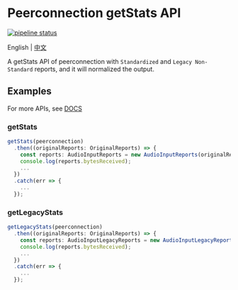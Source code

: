 # Peerconnection getStats API

[![pipeline status](https://gitlab.com/poplark/peerconnection-stats/badges/master/pipeline.svg)](https://gitlab.com/poplark/peerconnection-stats/-/commits/master)

English | [中文](./README-zh_CN.md)

A getStats API of peerconnection with `Standardized` and `Legacy Non-Standard` reports, and it will normalized the output.

## Examples

For more APIs, see [DOCS](https://poplark.github.io/peerconnection-stats/)

### getStats

```ts
getStats(peerconnection)
  .then((originalReports: OriginalReports) => {
    const reports: AudioInputReports = new AudioInputReports(originalReports);
    console.log(reports.bytesReceived);
    ...
  })
  .catch(err => {
    ...
  });
```

### getLegacyStats

```ts
getLegacyStats(peerconnection)
  .then((originalReports: OriginalReports) => {
    const reports: AudioInputLegacyReports = new AudioInputLegacyReports(originalReports);
    console.log(reports.bytesReceived);
    ...
  })
  .catch(err => {
    ...
  });
```
